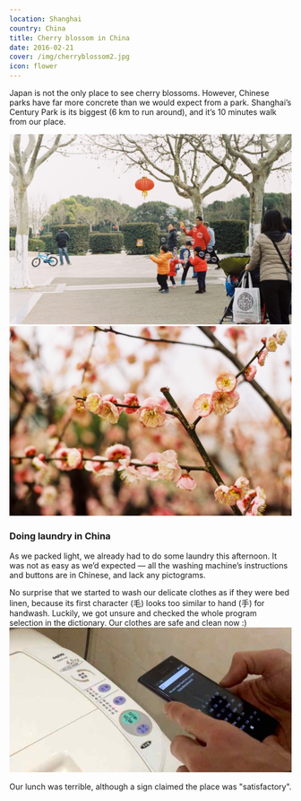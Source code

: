 ```yaml
---
location: Shanghai
country: China
title: Cherry blossom in China
date: 2016-02-21
cover: /img/cherryblossom2.jpg
icon: flower
---
```

Japan is not the only place to see cherry blossoms. However, Chinese parks have far more concrete than we would expect from a park. Shanghai’s Century Park is its biggest (6 km to run around), and it’s 10 minutes walk from our place.

![](../../img/cherryblossom1.jpg)
![](../../img/cherryblossom2.jpg)

### Doing laundry in China

As we packed light, we already had to do some laundry this afternoon. It was not as easy as we’d expected — all the washing machine’s instructions and buttons are in Chinese, and lack any pictograms.

No surprise that we started to wash our delicate clothes as if they were bed linen, because its first character (毛) looks too similar to hand (手) for handwash. Luckily, we got unsure and checked the whole program selection in the dictionary. Our clothes are safe and clean now :)   
![washing machine with Chinese instructions](../../img/mosogep.jpg)

Our lunch was terrible, although a sign claimed the place was "satisfactory".
